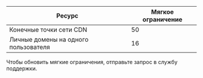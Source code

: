 
| Ресурс | Мягкое ограничение 
--- | ---
| Конечные точки сети CDN | 50
| Личные домены на одного пользователя| 16

Чтобы обновить мягкие ограничения, отправьте запрос в службу поддержки.

<!---HONumber=August15_HO7-->